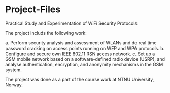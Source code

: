 # Project-Files

Practical Study and Experimentation of WiFi Security Protocols: 
  
The project includs the following work: 
  
a. Perform security analysis and assessment of WLANs and do real time password cracking on access points running on WEP and WPA     protocols. 
b. Configure and secure own IEEE 802.11 RSN access network. 
c. Set up a GSM mobile network based on a software-defined radio device (USRP), and analyse authentication, encryption, and anonymity  mechanisms in the GSM system.

The project was done as a part of the course work at NTNU University, Norway.  

